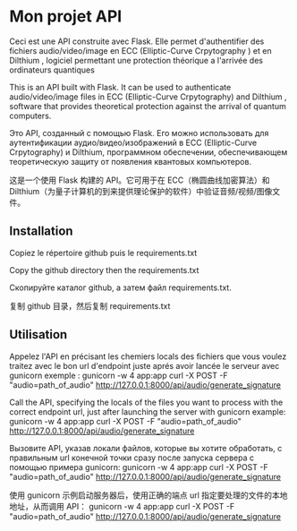 # Mon projet API

Ceci est une API construite avec Flask. Elle permet d'authentifier des fichiers audio/video/image en ECC (Elliptic-Curve Crpytography ) et en Dilthium , logiciel permettant une protection théorique a l'arrivée des ordinateurs quantiques

This is an API built with Flask. It can be used to authenticate audio/video/image files in ECC (Elliptic-Curve Crpytography) and Dilthium , software that provides theoretical protection against the arrival of quantum computers.

Это API, созданный с помощью Flask. Его можно использовать для аутентификации аудио/видео/изображений в ECC (Elliptic-Curve Crpytography) и Dilthium, программном обеспечении, обеспечивающем теоретическую защиту от появления квантовых компьютеров.

这是一个使用 Flask 构建的 API。它可用于在 ECC（椭圆曲线加密算法）和 Dilthium（为量子计算机的到来提供理论保护的软件）中验证音频/视频/图像文件。


## Installation

Copiez le répertoire github puis le requirements.txt 

Copy the github directory then the requirements.txt

Скопируйте каталог github, а затем файл requirements.txt.

复制 github 目录，然后复制 requirements.txt

## Utilisation

Appelez l'API en précisant les chemiers locals des fichiers que vous voulez traitez avec le bon url d'endpoint juste aprés avoir lancée le serveur avec gunicorn exemple : 
gunicorn -w 4 app:app
curl -X POST -F "audio=path_of_audio"  http://127.0.0.1:8000/api/audio/generate_signature

Call the API, specifying the locals of the files you want to process with the correct endpoint url, just after launching the server with gunicorn example:
gunicorn -w 4 app:app
curl -X POST -F "audio=path_of_audio"  http://127.0.0.1:8000/api/audio/generate_signature

Вызовите API, указав локали файлов, которые вы хотите обработать, с правильным url конечной точки сразу после запуска сервера с помощью примера gunicorn:
gunicorn -w 4 app:app
curl -X POST -F "audio=path_of_audio"  http://127.0.0.1:8000/api/audio/generate_signature

使用 gunicorn 示例启动服务器后，使用正确的端点 url 指定要处理的文件的本地地址，从而调用 API：
gunicorn -w 4 app:app
curl -X POST -F "audio=path_of_audio"  http://127.0.0.1:8000/api/audio/generate_signature